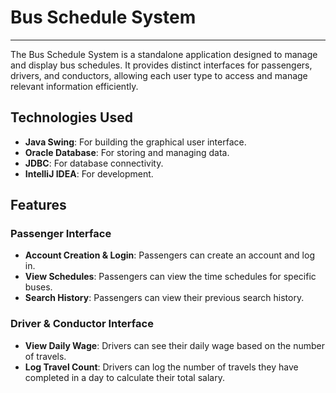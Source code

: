 # Bus Schedule System
-----------------------------------------------------------------------
The Bus Schedule System is a standalone application designed to manage and display bus schedules. It provides distinct interfaces for passengers, drivers, and conductors, allowing each user type to access and manage relevant information efficiently.

## Technologies Used

- **Java Swing**: For building the graphical user interface.
- **Oracle Database**: For storing and managing data.
- **JDBC**: For database connectivity.
- **IntelliJ IDEA**: For development.

## Features

### Passenger Interface
- **Account Creation & Login**: Passengers can create an account and log in.
- **View Schedules**: Passengers can view the time schedules for specific buses.
- **Search History**: Passengers can view their previous search history.

### Driver & Conductor Interface 
- **View Daily Wage**: Drivers can see their daily wage based on the number of travels.
- **Log Travel Count**: Drivers can log the number of travels they have completed in a day to calculate their total salary.

